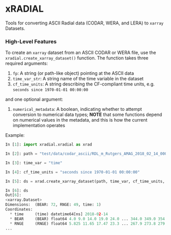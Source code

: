 # xRADIAL

Tools for converting ASCII Radial data (CODAR, WERA, and LERA) to `xarray` Datasets.

### High-Level Features

To create an `xarray` dataset from an ASCII CODAR or WERA file, use the `xradial.create_xarray_dataset()` function. The function takes three
required arguments:
  1. `fp`: A string (or path-like object) pointing at the ASCII data
  2. `time_var_str`: A string name of the time variable in the dataset
  3. `cf_time_units`: A string describing the CF-compliant time units, e.g. `seconds since 1970-01-01 00:00:00`

and one optional argument:
  1. `numerical_metadata`: A boolean, indicating whether to attempt conversion to numerical data types; __NOTE__ that some functions depend on numerical values in the metadata, and this is how the current implementation operates

Example:

```python
In [1]: import xradial.xradial as xrad                                                                                                                                                  

In [2]: path = "test/data/codar_ascii/RDL_m_Rutgers_AMAG_2018_02_14_0000.hfrss10lluv"                                                                                                   

In [3]: time_var = "time"                                                                                                                                                               

In [4]: cf_time_units = "seconds since 1970-01-01 00:00:00"                                                                                                                             

In [5]: ds = xrad.create_xarray_dataset(path, time_var, cf_time_units, True)                                                                                                            

In [6]: ds                                                                                                                                                                              
Out[6]: 
<xarray.Dataset>
Dimensions:  (BEAR: 72, RNGE: 49, time: 1)
Coordinates:
  * time     (time) datetime64[ns] 2018-02-14
  * BEAR     (BEAR) float64 4.0 9.0 14.0 19.0 24.0 ... 344.0 349.0 354.0 359.0
  * RNGE     (RNGE) float64 5.825 11.65 17.47 23.3 ... 267.9 273.8 279.6 285.4
...
```
